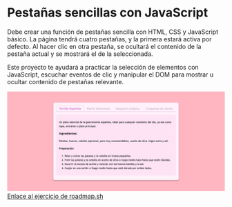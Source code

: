 <h1>Pestañas sencillas con JavaScript</h1>

<p>Debe crear una función de pestañas sencilla con HTML, CSS y JavaScript básico. La página tendrá cuatro pestañas, y la primera estará activa por defecto. Al hacer clic en otra pestaña, se ocultará el contenido de la pestaña actual y se mostrará el de la seleccionada.</p>

<p>Este proyecto te ayudará a practicar la selección de elementos con JavaScript, escuchar eventos de clic y manipular el DOM para mostrar u ocultar contenido de pestañas relevante.</p>

<img src="simple-tabs.png" alt="Pestañas sencillas con JavaScript">
<br>
<a href="https://roadmap.sh/projects/simple-tabs" target="_blank">Enlace al ejercicio de roadmap.sh</a>